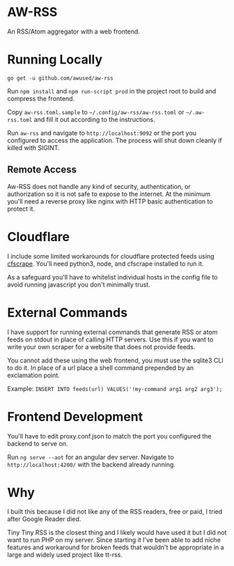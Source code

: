 # AW-RSS

An RSS/Atom aggregator with a web frontend.

# Running Locally

`go get -u github.com/awused/aw-rss`

Run `npm install` and `npm run-script prod` in the project root to build and compress the frontend.

Copy `aw-rss.toml.sample` to `~/.config/aw-rss/aw-rss.toml` or `~/.aw-rss.toml` and fill it out according to the instructions.

Run `aw-rss` and navigate to `http://localhost:9092` or the port you configured to access the application. The process will shut down cleanly if killed with SIGINT.

## Remote Access

Aw-RSS does not handle any kind of security, authentication, or authorization so it is not safe to expose to the internet. At the minimum you'll need a reverse proxy like nginx with HTTP basic authentication to protect it.

# Cloudflare

I include some limited workarounds for cloudflare protected feeds using [cfscrape](https://github.com/Anorov/cloudflare-scrape). You'll need python3, node, and cfscrape installed to run it.

As a safeguard you'll have to whitelist individual hosts in the config file to avoid running javascript you don't minimally trust.

# External Commands

I have support for running external commands that generate RSS or atom feeds on stdout in place of calling HTTP servers. Use this if you want to write your own scraper for a website that does not provide feeds.

You cannot add these using the web frontend, you must use the sqlite3 CLI to do it. In place of a url place a shell command prepended by an exclamation point.

Example: `INSERT INTO feeds(url) VALUES('!my-command arg1 arg2 arg3');`

# Frontend Development

You'll have to edit proxy.conf.json to match the port you configured the backend to serve on.

Run `ng serve --aot` for an angular dev server. Navigate to `http://localhost:4200/` with the backend already running.

# Why

I built this because I did not like any of the RSS readers, free or paid, I tried after Google Reader died.

Tiny Tiny RSS is the closest thing and I likely would have used it but I did not want to run PHP on my server. Since starting it I've been able to add niche features and workaround for broken feeds that wouldn't be appropriate in a large and widely used project like tt-rss.

